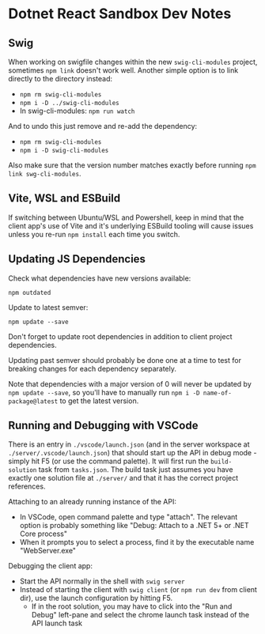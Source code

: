 # Dotnet React Sandbox Dev Notes

## Swig

When working on swigfile changes within the new `swig-cli-modules` project, sometimes `npm link` doesn't work well. Another simple option is to link directly to the directory instead:

- `npm rm swig-cli-modules`
- `npm i -D ../swig-cli-modules`
- In swig-cli-modules: `npm run watch`

And to undo this just remove and re-add the dependency:

- `npm rm swig-cli-modules`
- `npm i -D swig-cli-modules`

Also make sure that the version number matches exactly before running `npm link swg-cli-modules`.

## Vite, WSL and ESBuild

If switching between Ubuntu/WSL and Powershell, keep in mind that the client app's use of Vite and it's underlying ESBuild tooling will cause issues unless you re-run `npm install` each time you switch.

## Updating JS Dependencies

Check what dependencies have new versions available:

```
npm outdated
```

Update to latest semver:

```
npm update --save
```

Don't forget to update root dependencies in addition to client project dependencies.

Updating past semver should probably be done one at a time to test for breaking changes for each dependency separately.

Note that dependencies with a major version of 0 will never be updated by `npm update --save`, so you'll have to manually run `npm i -D name-of-package@latest` to get the latest version.

## Running and Debugging with VSCode

There is an entry in `./vscode/launch.json` (and in the server workspace at `./server/.vscode/launch.json`) that should start up the API in debug mode - simply hit F5 (or use the command palette). It will first run the `build-solution` task from `tasks.json`. The build task just assumes you have exactly one solution file at `./server/` and that it has the correct project references.

Attaching to an already running instance of the API:

- In VSCode, open command palette and type "attach". The relevant option is probably something like "Debug: Attach to a .NET 5+ or .NET Core process"
- When it prompts you to select a process, find it by the executable name "WebServer.exe"

Debugging the client app:

- Start the API normally in the shell with `swig server`
- Instead of starting the client with `swig client` (or `npm run dev` from client dir), use the launch configuration by hitting F5.
  - If in the root solution, you may have to click into the "Run and Debug" left-pane and select the chrome launch task instead of the API launch task
